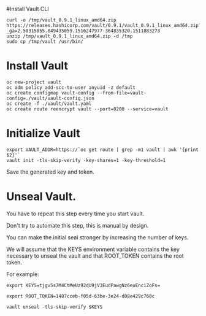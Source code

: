 #Install Vault CLI
```
curl -o /tmp/vault_0.9.1_linux_amd64.zip https://releases.hashicorp.com/vault/0.9.1/vault_0.9.1_linux_amd64.zip?_ga=2.50315055.849435059.1516247977-364835320.1511883273 
unzip /tmp/vault_0.9.1_linux_amd64.zip -d /tmp
sudo cp /tmp/vault /usr/bin/
```

# Install Vault
```
oc new-project vault
oc adm policy add-scc-to-user anyuid -z default
oc create configmap vault-config --from-file=vault-config=./vault/vault-config.json
oc create -f ./vault/vault.yaml
oc create route reencrypt vault --port=8200 --service=vault
```
# Initialize Vault
```
export VAULT_ADDR=https://`oc get route | grep -m1 vault | awk '{print $2}'`
vault init -tls-skip-verify -key-shares=1 -key-threshold=1
```
Save the generated key and token. 

# Unseal Vault.
 
You have to repeat this step every time you start vault. 

Don't try to automate this step, this is manual by design. 

You can make the initial seal stronger by increasing the number of keys. 

We will assume that the KEYS environment variable contains the key necessary to unseal the vault and that ROOT_TOKEN contains the root token.

For example:

`export KEYS=tjgv5s7M4CtMeUz92dU9jV3EudPawgNz6euEnciZoFs=`


`export ROOT_TOKEN=1487cceb-f05d-63be-3e24-d08e429c760c`



```
vault unseal -tls-skip-verify $KEYS
```